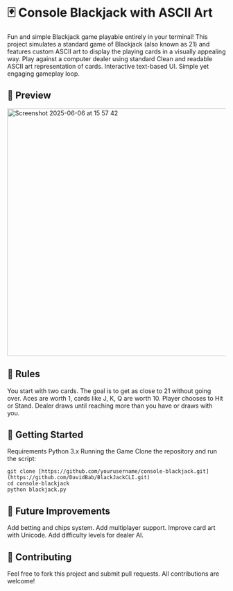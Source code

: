 # 🃏 Console Blackjack with ASCII Art

Fun and simple Blackjack game playable entirely in your terminal! This project simulates a standard game of Blackjack (also known as 21) and features custom ASCII art to display the playing cards in a visually appealing way. Play against a computer dealer using standard 
Clean and readable ASCII art representation of cards. Interactive text-based UI. Simple yet engaging gameplay loop.

## 📸 Preview

<img width="570" alt="Screenshot 2025-06-06 at 15 57 42" src="https://github.com/user-attachments/assets/b48a9da2-9a01-4724-b705-83a89769c4fa" />

## 🧠 Rules

You start with two cards.
The goal is to get as close to 21 without going over.
Aces are worth 1, cards like J, K, Q are worth 10.
Player chooses to Hit or Stand.
Dealer draws until reaching more than you have or draws with you.

## 🚀 Getting Started

Requirements
Python 3.x
Running the Game
Clone the repository and run the script:

```
git clone [https://github.com/yourusername/console-blackjack.git](https://github.com/DavidBab/BlackJackCLI.git)
cd console-blackjack
python blackjack.py
```

## 🔧 Future Improvements

Add betting and chips system.
Add multiplayer support.
Improve card art with Unicode.
Add difficulty levels for dealer AI.

## 🤝 Contributing

Feel free to fork this project and submit pull requests. All contributions are welcome!

